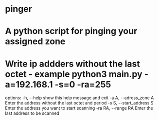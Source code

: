 # pinger
# A python script for pinging your assigned zone
# Write ip addders without the last octet - example python3 main.py -a=192.168.1 -s=0 -ra=255

options:
  -h, --help            show this help message and exit
  -a A, --adress_zone A
                        Enter the address without the last octet and period
  -s S, --start_address S
                        Enter the address you want to start scanning
  -ra RA, --range RA    Enter the last address to be scanned